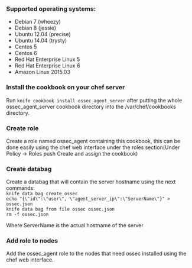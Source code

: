 ### Supported operating systems:
- Debian 7 (wheezy)
- Debian 8 (jessie)
- Ubuntu 12.04 (precise)
- Ubuntu 14.04 (trysty)
- Centos 5
- Centos 6
- Red Hat Enterprise Linux 5
- Red Hat Enterprise Linux 6
- Amazon Linux 2015.03

### Install the cookbook on your chef server

Run ```knife cookbook install ossec_agent_server``` after putting the whole ossec_agent_server cookbook directory into the /var/chef/cookbooks directory.

### Create role

Create a role named ossec_agent containing this cookbook, this can be done easily using the chef web interface under the roles section(Under Policy -> Roles push Create and assign the cookbook)

### Create databag

Create a databag that will contain the server hostname using the next commands:</br>
```knife data bag create ossec```</br>
```echo "{\"id\":\"user\", \"agent_server_ip\":\"ServerName\"}" > ossec.json```</br>
```knife data bag from file ossec ossec.json```</br>
```rm -f ossec.json```</br>

Where ServerName is the actual hostname of the server

### Add role to nodes 

Add the ossec_agent role to the nodes that need ossec installed using the chef web interface. 
